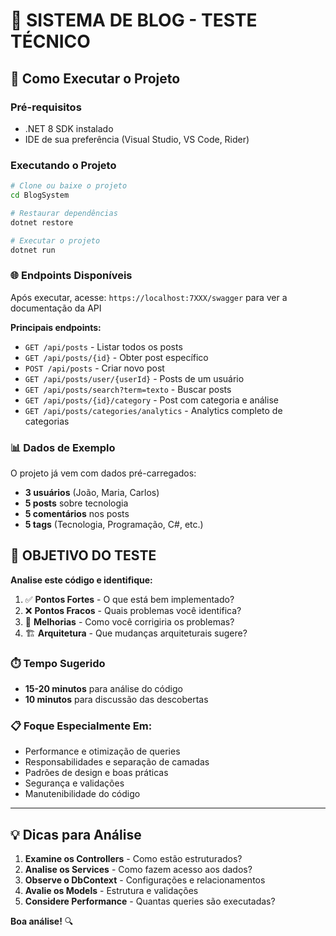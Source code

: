 # 📝 SISTEMA DE BLOG - TESTE TÉCNICO

## 🚀 Como Executar o Projeto

### Pré-requisitos
- .NET 8 SDK instalado
- IDE de sua preferência (Visual Studio, VS Code, Rider)

### Executando o Projeto
```bash
# Clone ou baixe o projeto
cd BlogSystem

# Restaurar dependências
dotnet restore

# Executar o projeto
dotnet run
```

### 🌐 Endpoints Disponíveis

Após executar, acesse: `https://localhost:7XXX/swagger` para ver a documentação da API

**Principais endpoints:**
- `GET /api/posts` - Listar todos os posts
- `GET /api/posts/{id}` - Obter post específico
- `POST /api/posts` - Criar novo post
- `GET /api/posts/user/{userId}` - Posts de um usuário
- `GET /api/posts/search?term=texto` - Buscar posts
- `GET /api/posts/{id}/category` - Post com categoria e análise
- `GET /api/posts/categories/analytics` - Analytics completo de categorias

### 📊 Dados de Exemplo

O projeto já vem com dados pré-carregados:
- **3 usuários** (João, Maria, Carlos)
- **5 posts** sobre tecnologia
- **5 comentários** nos posts
- **5 tags** (Tecnologia, Programação, C#, etc.)

## 🎯 OBJETIVO DO TESTE

**Analise este código e identifique:**

1. ✅ **Pontos Fortes** - O que está bem implementado?
2. ❌ **Pontos Fracos** - Quais problemas você identifica?
3. 🔧 **Melhorias** - Como você corrigiria os problemas?
4. 🏗️ **Arquitetura** - Que mudanças arquiteturais sugere?

### ⏱️ Tempo Sugerido
- **15-20 minutos** para análise do código
- **10 minutos** para discussão das descobertas

### 📋 Foque Especialmente Em:
- Performance e otimização de queries
- Responsabilidades e separação de camadas
- Padrões de design e boas práticas
- Segurança e validações
- Manutenibilidade do código

---

## 💡 Dicas para Análise

1. **Examine os Controllers** - Como estão estruturados?
2. **Analise os Services** - Como fazem acesso aos dados?
3. **Observe o DbContext** - Configurações e relacionamentos
4. **Avalie os Models** - Estrutura e validações
5. **Considere Performance** - Quantas queries são executadas?

**Boa análise!** 🔍
